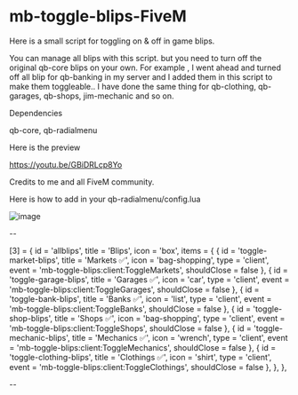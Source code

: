 # mb-toggle-blips-FiveM

Here is a small script for toggling on &amp; off in game blips.

You can manage all blips with this script. but you need to turn off the original qb-core blips on your own.
For example , I went ahead and turned off all blip for qb-banking in my server and I added them in this script to make them toggleable.. 
I have done the same thing for qb-clothing, qb-garages, qb-shops, jim-mechanic and so on.


Dependencies 

qb-core,
qb-radialmenu


Here is the preview

https://youtu.be/GBiDRLcp8Yo


Credits to me and all FiveM community.


Here is how to add in your qb-radialmenu/config.lua

![image](https://user-images.githubusercontent.com/16532389/236545252-f35b2b6d-b4f9-4aa2-9f88-56f68f46f7a6.png)

--

[3] = {
        id = 'allblips',
        title = 'Blips',
        icon = 'box',
        items = {
        {
            id = 'toggle-market-blips',
            title = 'Markets ✅',
            icon = 'bag-shopping',
            type = 'client',
            event = 'mb-toggle-blips:client:ToggleMarkets',
            shouldClose = false
        }, {
            id = 'toggle-garage-blips',
            title = 'Garages ✅',
            icon = 'car',
            type = 'client',
            event = 'mb-toggle-blips:client:ToggleGarages',
            shouldClose = false
        }, {
            id = 'toggle-bank-blips',
            title = 'Banks ✅',
            icon = 'list',
            type = 'client',
            event = 'mb-toggle-blips:client:ToggleBanks',
            shouldClose = false
        }, {
            id = 'toggle-shop-blips',
            title = 'Shops ✅',
            icon = 'bag-shopping',
            type = 'client',
            event = 'mb-toggle-blips:client:ToggleShops',
            shouldClose = false
        }, {
            id = 'toggle-mechanic-blips',
            title = 'Mechanics ✅',
            icon = 'wrench',
            type = 'client',
            event = 'mb-toggle-blips:client:ToggleMechanics',
            shouldClose = false
        }, {
            id = 'toggle-clothing-blips',
            title = 'Clothings ✅',
            icon = 'shirt',
            type = 'client',
            event = 'mb-toggle-blips:client:ToggleClothings',
            shouldClose = false
            },
        },
    },
    
--
